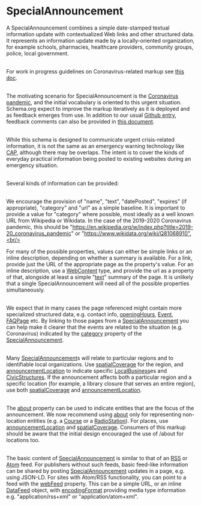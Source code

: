 # SpecialAnnouncement

A SpecialAnnouncement combines a simple date-stamped textual information update
with contextualized Web links and other structured data. It represents an information update made by a
locally-oriented organization, for example schools, pharmacies, healthcare providers, community groups, police,
local government.<br/><br/>

For work in progress guidelines on Coronavirus-related markup see <a href="https://docs.google.com/document/d/14ikaGCKxo50rRM7nvKSlbUpjyIk2WMQd3IkB1lItlrM/edit#">this doc</a>.<br/><br/>

The motivating scenario for SpecialAnnouncement is the <a href="https://en.wikipedia.org/wiki/2019%E2%80%9320_coronavirus_pandemic">Coronavirus pandemic</a>, and the initial vocabulary is oriented to this urgent situation. Schema.org
expect to improve the markup iteratively as it is deployed and as feedback emerges from use. In addition to our
usual <a href="https://github.com/schemaorg/schemaorg/issues/2490">Github entry</a>, feedback comments can also be provided in <a href="https://docs.google.com/document/d/1fpdFFxk8s87CWwACs53SGkYv3aafSxz_DTtOQxMrBJQ/edit#">this document</a>.<br/><br/>

While this schema is designed to communicate urgent crisis-related information, it is not the same as an emergency warning technology like <a href="https://en.wikipedia.org/wiki/Common_Alerting_Protocol">CAP</a>, although there may be overlaps. The intent is to cover
the kinds of everyday practical information being posted to existing websites during an emergency situation.<br/><br/>

Several kinds of information can be provided:<br/><br/>

We encourage the provision of "name", "text", "datePosted", "expires" (if appropriate), "category" and
"url" as a simple baseline. It is important to provide a value for "category" where possible, most ideally as a well known
URL from Wikipedia or Wikidata. In the case of the 2019-2020 Coronavirus pandemic, this should be "https://en.wikipedia.org/w/index.php?title=2019-20_coronavirus_pandemic" or "https://www.wikidata.org/wiki/Q81068910".<br/><br/>

For many of the possible properties, values can either be simple links or an inline description, depending on whether a summary is available. For a link, provide just the URL of the appropriate page as the property's value. For an inline description, use a <a class="localLink" href="http://schema.org/WebContent">WebContent</a> type, and provide the url as a property of that, alongside at least a simple "<a class="localLink" href="http://schema.org/text">text</a>" summary of the page. It is
unlikely that a single SpecialAnnouncement will need all of the possible properties simultaneously.<br/><br/>

We expect that in many cases the page referenced might contain more specialized structured data, e.g. contact info, <a class="localLink" href="http://schema.org/openingHours">openingHours</a>, <a class="localLink" href="http://schema.org/Event">Event</a>, <a class="localLink" href="http://schema.org/FAQPage">FAQPage</a> etc. By linking to those pages from a <a class="localLink" href="http://schema.org/SpecialAnnouncement">SpecialAnnouncement</a> you can help make it clearer that the events are related to the situation (e.g. Coronavirus) indicated by the <a class="localLink" href="http://schema.org/category">category</a> property of the <a class="localLink" href="http://schema.org/SpecialAnnouncement">SpecialAnnouncement</a>.<br/><br/>

Many <a class="localLink" href="http://schema.org/SpecialAnnouncement">SpecialAnnouncement</a>s will relate to particular regions and to identifiable local organizations. Use <a class="localLink" href="http://schema.org/spatialCoverage">spatialCoverage</a> for the region, and <a class="localLink" href="http://schema.org/announcementLocation">announcementLocation</a> to indicate specific <a class="localLink" href="http://schema.org/LocalBusiness">LocalBusiness</a>es and <a class="localLink" href="http://schema.org/CivicStructures">CivicStructures</a>. If the announcement affects both a particular region and a specific location (for example, a library closure that serves an entire region), use both <a class="localLink" href="http://schema.org/spatialCoverage">spatialCoverage</a> and <a class="localLink" href="http://schema.org/announcementLocation">announcementLocation</a>.<br/><br/>

The <a class="localLink" href="http://schema.org/about">about</a> property can be used to indicate entities that are the focus of the announcement. We now recommend using <a class="localLink" href="http://schema.org/about">about</a> only
for representing non-location entities (e.g. a <a class="localLink" href="http://schema.org/Course">Course</a> or a <a class="localLink" href="http://schema.org/RadioStation">RadioStation</a>). For places, use <a class="localLink" href="http://schema.org/announcementLocation">announcementLocation</a> and <a class="localLink" href="http://schema.org/spatialCoverage">spatialCoverage</a>. Consumers of this markup should be aware that the initial design encouraged the use of /about for locations too.<br/><br/>

The basic content of <a class="localLink" href="http://schema.org/SpecialAnnouncement">SpecialAnnouncement</a> is similar to that of an <a href="https://en.wikipedia.org/wiki/RSS">RSS</a> or <a href="https://en.wikipedia.org/wiki/Atom_(Web_standard)">Atom</a> feed. For publishers without such feeds, basic feed-like information can be shared by posting
<a class="localLink" href="http://schema.org/SpecialAnnouncement">SpecialAnnouncement</a> updates in a page, e.g. using JSON-LD. For sites with Atom/RSS functionality, you can point to a feed
with the <a class="localLink" href="http://schema.org/webFeed">webFeed</a> property. This can be a simple URL, or an inline <a class="localLink" href="http://schema.org/DataFeed">DataFeed</a> object, with <a class="localLink" href="http://schema.org/encodingFormat">encodingFormat</a> providing
media type information e.g. "application/rss+xml" or "application/atom+xml".
